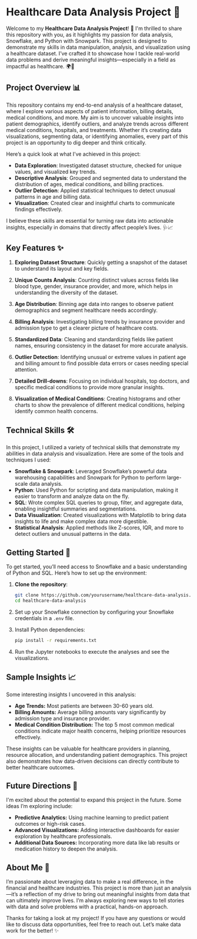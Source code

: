 # Healthcare Data Analysis Project 🚀

Welcome to my **Healthcare Data Analysis Project**! 🎉 I'm thrilled to share this repository with you, as it highlights my passion for data analysis, Snowflake, and Python with Snowpark. This project is designed to demonstrate my skills in data manipulation, analysis, and visualization using a healthcare dataset. I’ve crafted it to showcase how I tackle real-world data problems and derive meaningful insights—especially in a field as impactful as healthcare. 🌍💙

## Project Overview 📊

This repository contains my end-to-end analysis of a healthcare dataset, where I explore various aspects of patient information, billing details, medical conditions, and more. My aim is to uncover valuable insights into patient demographics, identify outliers, and analyze trends across different medical conditions, hospitals, and treatments. Whether it’s creating data visualizations, segmenting data, or identifying anomalies, every part of this project is an opportunity to dig deeper and think critically.

Here’s a quick look at what I’ve achieved in this project:

- **Data Exploration**: Investigated dataset structure, checked for unique values, and visualized key trends.
- **Descriptive Analysis**: Grouped and segmented data to understand the distribution of ages, medical conditions, and billing practices.
- **Outlier Detection**: Applied statistical techniques to detect unusual patterns in age and billing data.
- **Visualization**: Created clear and insightful charts to communicate findings effectively.

I believe these skills are essential for turning raw data into actionable insights, especially in domains that directly affect people’s lives. 🩺📈

## Key Features ✨

1. **Exploring Dataset Structure**: Quickly getting a snapshot of the dataset to understand its layout and key fields.

2. **Unique Counts Analysis**: Counting distinct values across fields like blood type, gender, insurance provider, and more, which helps in understanding the diversity of the dataset.

3. **Age Distribution**: Binning age data into ranges to observe patient demographics and segment healthcare needs accordingly.

4. **Billing Analysis**: Investigating billing trends by insurance provider and admission type to get a clearer picture of healthcare costs.

5. **Standardized Data**: Cleaning and standardizing fields like patient names, ensuring consistency in the dataset for more accurate analysis.

6. **Outlier Detection**: Identifying unusual or extreme values in patient age and billing amount to find possible data errors or cases needing special attention.

7. **Detailed Drill-downs**: Focusing on individual hospitals, top doctors, and specific medical conditions to provide more granular insights.

8. **Visualization of Medical Conditions**: Creating histograms and other charts to show the prevalence of different medical conditions, helping identify common health concerns.

## Technical Skills 🛠️

In this project, I utilized a variety of technical skills that demonstrate my abilities in data analysis and visualization. Here are some of the tools and techniques I used:

- **Snowflake & Snowpark**: Leveraged Snowflake’s powerful data warehousing capabilities and Snowpark for Python to perform large-scale data analysis.
- **Python**: Used Python for scripting and data manipulation, making it easier to transform and analyze data on the fly.
- **SQL**: Wrote complex SQL queries to group, filter, and aggregate data, enabling insightful summaries and segmentations.
- **Data Visualization**: Created visualizations with Matplotlib to bring data insights to life and make complex data more digestible.
- **Statistical Analysis**: Applied methods like Z-scores, IQR, and more to detect outliers and unusual patterns in the data.

## Getting Started 🚀

To get started, you’ll need access to Snowflake and a basic understanding of Python and SQL. Here’s how to set up the environment:

1. **Clone the repository**:

   ```bash
   git clone https://github.com/yourusername/healthcare-data-analysis.git
   cd healthcare-data-analysis
   ```

2. Set up your Snowflake connection by configuring your Snowflake credentials in a `.env` file.

3. Install Python dependencies:

   ```bash
   pip install -r requirements.txt
   ```

4. Run the Jupyter notebooks to execute the analyses and see the visualizations.

## Sample Insights 📈

Some interesting insights I uncovered in this analysis:

- **Age Trends:** Most patients are between 30-60 years old.
- **Billing Amounts:** Average billing amounts vary significantly by admission type and insurance provider.
- **Medical Condition Distribution:** The top 5 most common medical conditions indicate major health concerns, helping prioritize resources effectively.

These insights can be valuable for healthcare providers in planning, resource allocation, and understanding patient demographics. This project also demonstrates how data-driven decisions can directly contribute to better healthcare outcomes.

## Future Directions 🔮

I'm excited about the potential to expand this project in the future. Some ideas I’m exploring include:

- **Predictive Analytics:** Using machine learning to predict patient outcomes or high-risk cases.
- **Advanced Visualizations:** Adding interactive dashboards for easier exploration by healthcare professionals.
- **Additional Data Sources:** Incorporating more data like lab results or medication history to deepen the analysis.

## About Me 👋

I’m passionate about leveraging data to make a real difference, in the financial and healthcare industries. This project is more than just an analysis—it’s a reflection of my drive to bring out meaningful insights from data that can ultimately improve lives. I’m always exploring new ways to tell stories with data and solve problems with a practical, hands-on approach.

Thanks for taking a look at my project! If you have any questions or would like to discuss data opportunities, feel free to reach out. Let’s make data work for the better! ✨
